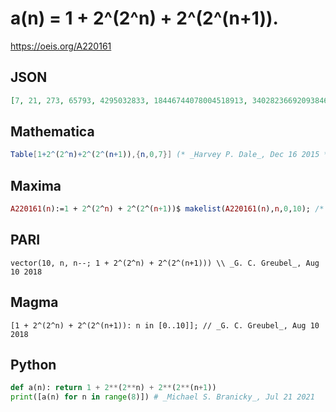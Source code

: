 # a\(n\) \= 1 \+ 2^\(2^n\) \+ 2^\(2^\(n\+1\)\)\.
https://oeis.org/A220161
## JSON
```JSON
[7, 21, 273, 65793, 4295032833, 18446744078004518913, 340282366920938463481821351505477763073, 115792089237316195423570985008687907853610267032561502502920958615344897851393]
```
## Mathematica
```Mathematica
Table[1+2^(2^n)+2^(2^(n+1)),{n,0,7}] (* _Harvey P. Dale_, Dec 16 2015 *)
```
## Maxima
```Maxima
A220161(n):=1 + 2^(2^n) + 2^(2^(n+1))$ makelist(A220161(n),n,0,10); /* _Martin Ettl_, Dec 10 2012 */
```
## PARI
```PARI
vector(10, n, n--; 1 + 2^(2^n) + 2^(2^(n+1))) \\ _G. C. Greubel_, Aug 10 2018
```
## Magma
```Magma
[1 + 2^(2^n) + 2^(2^(n+1)): n in [0..10]]; // _G. C. Greubel_, Aug 10 2018
```
## Python
```Python
def a(n): return 1 + 2**(2**n) + 2**(2**(n+1))
print([a(n) for n in range(8)]) # _Michael S. Branicky_, Jul 21 2021
```
